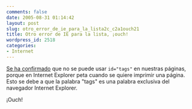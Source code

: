 ```yaml
---
comments: false
date: 2005-08-31 01:14:42
layout: post
slug: otro_error_de_ie_para_la_lista2c_c2a1ouch21
title: Otro error de IE para la lista, ¡ouch!
wordpress_id: 2518
categories:
- Internet
---
```


[Se ha confirmado](http://meyerweb.com/eric/thoughts/2005/08/26/when-printing-kills/) que no se puede usar `id="tags"` en nuestras páginas, porque en Internet Explorer peta cuando se quiere imprimir una página. Esto se debe a que la palabra "tags" es una palabra exclusiva del navegador Internet Explorer.





¡Ouch!
